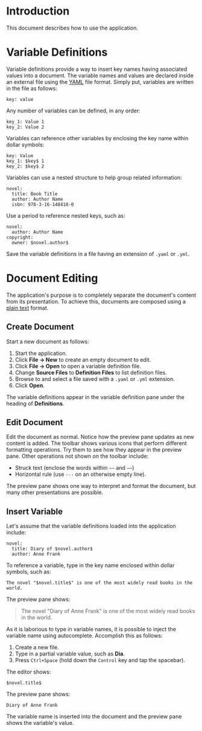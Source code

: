 # Introduction

This document describes how to use the application.

# Variable Definitions

Variable definitions provide a way to insert key names having associated values into a document. The variable names and values are declared inside an external file using the [YAML](http://www.yaml.org/) file format. Simply put, variables are written in the file as follows:

```
key: value
```

Any number of variables can be defined, in any order:

```
key_1: Value 1
key_2: Value 2
```

Variables can reference other variables by enclosing the key name within dollar symbols:

```
key: Value
key_1: $key$ 1
key_2: $key$ 2
```

Variables can use a nested structure to help group related information:

```
novel:
  title: Book Title
  author: Author Name
  isbn: 978-3-16-148410-0
```

Use a period to reference nested keys, such as:

```
novel:
  author: Author Name
copyright:
  owner: $novel.author$
```

Save the variable definitions in a file having an extension of `.yaml` or `.yml`.

# Document Editing

The application's purpose is to completely separate the document's content from its presentation. To achieve this, documents are composed using a [plain text](http://spec.commonmark.org/0.28/) format.

## Create Document

Start a new document as follows:

1. Start the application.
1. Click **File → New** to create an empty document to edit.
1. Click **File → Open** to open a variable definition file.
1. Change **Source Files** to **Definition Files** to list definition files.
1. Browse to and select a file saved with a `.yaml` or `.yml` extension.
1. Click **Open**.

The variable definitions appear in the variable definition pane under the heading of **Definitions**.

## Edit Document

Edit the document as normal. Notice how the preview pane updates as new content is added. The toolbar shows various icons that perform different formatting operations. Try them to see how they appear in the preview pane. Other operations not shown on the toolbar include:

* Struck text (enclose the words within `~~` and `~~`)
* Horizontal rule (use `---` on an otherwise empty line).

The preview pane shows one way to interpret and format the document, but many other presentations are possible.

## Insert Variable

Let's assume that the variable definitions loaded into the application include:

```
novel:
  title: Diary of $novel.author$
  author: Anne Frank
```

To reference a variable, type in the key name enclosed within dollar symbols, such as:

```
The novel "$novel.title$" is one of the most widely read books in the world.
```

The preview pane shows:

> The novel "Diary of Anne Frank" is one of the most widely read books in the world.

As it is laborious to type in variable names, it is possible to inject the variable name using autocomplete. Accomplish this as follows:

1. Create a new file.
1. Type in a partial variable value, such as **Dia**.
1. Press `Ctrl+Space` (hold down the `Control` key and tap the spacebar).

The editor shows:

```
$novel.title$
```

The preview pane shows:

```
Diary of Anne Frank
```

The variable name is inserted into the document and the preview pane shows the variable's value.

